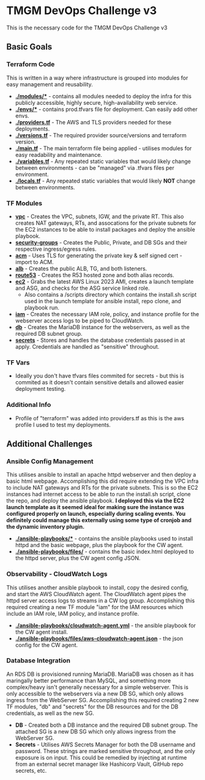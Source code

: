 # TMGM DevOps Challenge v3
This is the necessary code for the TMGM DevOps Challenge v3

## Basic Goals

### Terraform Code
This is written in a way where infrastructure is grouped into modules for easy management and reusability.
- **[./modules/\*](https://github.com/thisismygithubok/tmgm-devops-challenge/tree/main/terraform/modules)** - contains all modules needed to deploy the infra for this publicly accessible, highly secure, high-availability web service.
- **[./envs/\*](https://github.com/thisismygithubok/tmgm-devops-challenge/tree/main/terraform/envs)** - contains prod.tfvars file for deployment. Can easily add other envs.
- **[./providers.tf](https://github.com/thisismygithubok/tmgm-devops-challenge/blob/main/terraform/providers.tf)** - The AWS and TLS providers needed for these deployments.
- **[./versions.tf](https://github.com/thisismygithubok/tmgm-devops-challenge/blob/main/terraform/versions.tf)** - The required provider source/versions and terraform version.
- **[./main.tf](https://github.com/thisismygithubok/tmgm-devops-challenge/blob/main/terraform/main.tf)** - The main terraform file being applied - utilises modules for easy readability and maintenance.
- **[./variables.tf](https://github.com/thisismygithubok/tmgm-devops-challenge/blob/main/terraform/variables.tf)** - Any repeated static variables that would likely change between environments - can be "managed" via .tfvars files per environment.
- **[./locals.tf](https://github.com/thisismygithubok/tmgm-devops-challenge/blob/main/terraform/locals.tf)** - Any repeated static variables that would likely **NOT** change between environments.

### TF Modules
- **[vpc](https://github.com/thisismygithubok/tmgm-devops-challenge/tree/main/terraform/modules/vpc)** - Creates the VPC, subnets, IGW, and the private RT. This also creates NAT gateways, RTs, and assocations for the private subnets for the EC2 instances to be able to install packages and deploy the ansible playbook.
- **[security-groups](https://github.com/thisismygithubok/tmgm-devops-challenge/tree/main/terraform/modules/security-groups)** - Creates the Public, Private, and DB SGs and their respective ingress/egress rules.
- **[acm](https://github.com/thisismygithubok/tmgm-devops-challenge/tree/main/terraform/modules/acm)** - Uses TLS for generating the private key & self signed cert - import to ACM.
- **[alb](https://github.com/thisismygithubok/tmgm-devops-challenge/tree/main/terraform/modules/alb)** - Creates the public ALB, TG, and both listeners.
- **[route53](https://github.com/thisismygithubok/tmgm-devops-challenge/tree/main/terraform/modules/route53)** - Creates the R53 hosted zone and both alias records.
- **[ec2](https://github.com/thisismygithubok/tmgm-devops-challenge/tree/main/terraform/modules/ec2)** - Grabs the latest AWS Linux 2023 AMI, creates a launch template and ASG, and checks for the ASG service linked role.
    - Also contains a /scripts directory which contains the install.sh script used in the launch template for ansible install, repo clone, and playbook run.
- **[iam](https://github.com/thisismygithubok/tmgm-devops-challenge/tree/main/terraform/modules/iam)** - Creates the necessary IAM role, policy, and instance profile for the webserver access logs to be piped to CloudWatch.
- **[db](https://github.com/thisismygithubok/tmgm-devops-challenge/tree/main/terraform/modules/db)** - Creates the MariaDB instance for the webservers, as well as the required DB subnet group.
- **[secrets](https://github.com/thisismygithubok/tmgm-devops-challenge/tree/main/terraform/modules/secrets)** - Stores and handles the database credentials passed in at apply. Credentials are handled as "sensitive" throughout.

### TF Vars
- Ideally you don't have tfvars files commited for secrets - but this is commited as it doesn't contain sensitive details and allowed easier deployment testing.

### Additional Info
- Profile of "terraform" was added into providers.tf as this is the aws profile I used to test my deployments.

## Additional Challenges

### Ansible Config Management
This utilises ansible to install an apache httpd webserver and then deploy a basic html webpage. Accomplishing this did require extending the VPC infra to include NAT gateways and RTs for the private subnets. This is so the EC2 instances had internet access to be able to run the install.sh script, clone the repo, and deploy the ansible playbook. **I deployed this via the EC2 launch template as it seemed ideal for making sure the instance was configured properly on launch, especially during scaling events. You definitely could manage this externally using some type of cronjob and the dynamic inventory plugin.**
- **[./ansible-playbooks/\*](https://github.com/thisismygithubok/tmgm-devops-challenge/tree/main/ansible-playbooks)** - contains the ansible playbooks used to install httpd and the basic webpage, plus the playbook for the CW agent.
- **[./ansible-playbooks/files/](https://github.com/thisismygithubok/tmgm-devops-challenge/tree/main/ansible-playbooks/files)** - contains the basic index.html deployed to the httpd server, plus the CW agent config JSON.

### Observability - CloudWatch Logs
This utilises another ansible playbook to install, copy the desired config, and start the AWS CloudWatch agent. The CloudWatch agent pipes the httpd server access logs to streams in a CW log group. Accomplishing this required creating a new TF module "iam" for the IAM resources which include an IAM role, IAM policy, and instance profile.
- **[./ansible-playbooks/cloudwatch-agent.yml](https://github.com/thisismygithubok/tmgm-devops-challenge/blob/main/ansible-playbooks/cloudwatch-agent.yml)** - the ansible playbook for the CW agent install.
- **[./ansible-playbooks/files/aws-cloudwatch-agent.json](https://github.com/thisismygithubok/tmgm-devops-challenge/blob/main/ansible-playbooks/files/aws-cloudwatch-agent.json)** - the json config for the CW agent.

### Database Integration
An RDS DB is provisioned running MariaDB. MariaDB was chosen as it has maringally better performance than MySQL, and something more complex/heavy isn't generally necessary for a simple webserver. This is only accessible to the webservers via a new DB SG, which only allows ingress from the WebServer SG. Accomplishing this required creating 2 new TF modules, "db" and "secrets" for the DB resources and for the DB credentials, as well as the new SG.
- **DB** - Created both a DB instance and the required DB subnet group. The attached SG is a new DB SG which only allows ingress from the WebServer SG.
- **Secrets** - Utilises AWS Secrets Manager for both the DB username and password. These strings are marked sensitive throughout, and the only exposure is on input. This could be remedied by injecting at runtime from an external secret manager like Hashicorp Vault, GitHub repo secrets, etc.
